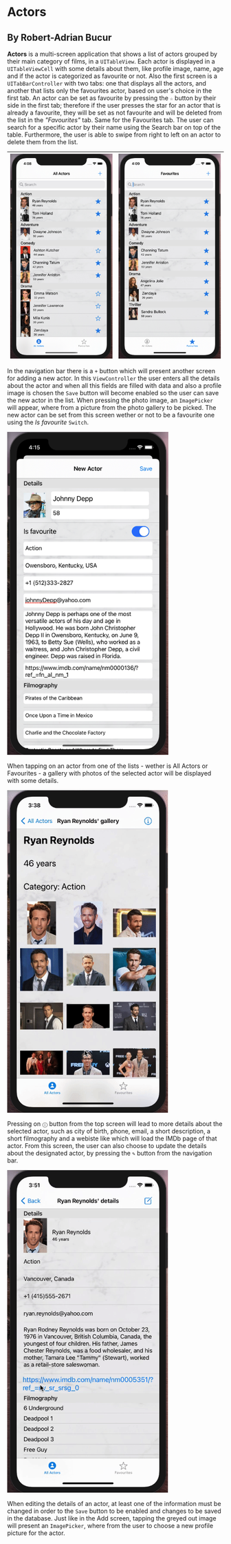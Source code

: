 #  Actors

## By Robert-Adrian Bucur

**Actors** is a multi-screen application that shows a list of actors grouped by their main category of films, in a `UITableView`. Each actor is displayed in a `UITableViewCell` with some details about them, like profile image, name, age and if the actor is categorized as favourite or not. Also the first screen is a `UITabBarController` with two tabs: one that displays all the actors, and another that lists only the favourites actor, based on user's choice in the first tab. An actor can be set as favourite by pressing the `☆` button by their side in the first tab; therefore if the user presses the star for an actor that is already a favourite, they will be set as not favourite and will be deleted from the list in the *"Favourites"* tab. Same for the Favourites tab. The user can search for a specific actor by their name using the Search bar on top of the table. Furthermore, the user is able to swipe from right to left on an actor to delete them from the list.

| ![](./images/AllActors.png) | ![](./images/FavouriteActors.png) | 
|:----------:|:-------------:|


In the navigation bar there is a `+` button which will present another screen for adding a new actor. In this `ViewController` the user enters all the details about the actor and when all this fields are filled with data and also a profile image is chosen the `Save` button will become enabled so the user can save the new actor in the list. When pressing the photo image, an `ImagePicker` will appear, where from a picture from the photo gallery to be picked. The new actor can be set from this screen wether or not to be a favourite one using the *Is favourite* `Switch`.

![](./images/NewActor.png)

When tapping on an actor from one of the lists - wether is All Actors or Favourites - a gallery with photos of the selected actor will be displayed with some details. 

![](./images/ActorGallery.gif)

Pressing on `ⓘ` button from the top screen will lead to more details about the selected actor, such as city of birth, phone, email, a short description, a short filmography and a webiste like which will load the IMDb page of that actor. From this screen, the user can also choose to update the details about the designated actor, by pressing the `✎` button from the navigation bar.

![](./images/ActorDetails.gif)

When editing the details of an actor, at least one of the information must be changed in order to the `Save` button to be enabled and changes to be saved in the database. Just like in the Add screen, tapping the greyed out image will present an `ImagePicker`, where from the user to choose a new profile picture for the actor.
